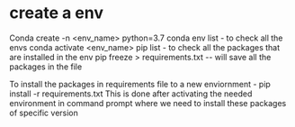 # create a env
Conda create -n <env_name> python=3.7
conda env list - to check all the envs
conda activate <env_name>
pip list - to check all the packages that are installed in the env
pip freeze > requirements.txt -- will save all the packages in the file

To install the packages in requirements file to a new enviornment - pip install -r requirements.txt
This is done after activating the needed environment in command prompt where we need to install these packages of specific version
